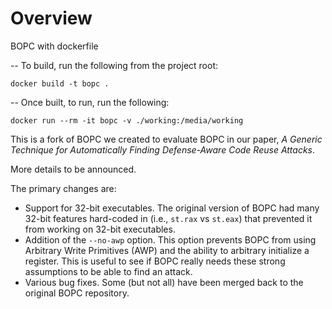 # Overview #
BOPC with dockerfile

-- To build, run the following from the project root:
```
docker build -t bopc .
```
-- Once built, to run, run the following:
```
docker run --rm -it bopc -v ./working:/media/working
```


This is a fork of BOPC we created to evaluate BOPC in our paper, *A
Generic Technique for Automatically Finding Defense-Aware Code Reuse
Attacks*.

More details to be announced.

The primary changes are:
* Support for 32-bit executables.  The original version of BOPC had
  many 32-bit features hard-coded in (i.e., `st.rax` vs `st.eax`)
  that prevented it from working on 32-bit executables.
* Addition of the `--no-awp` option.  This option prevents BOPC from
  using Arbitrary Write Primitives (AWP) and the ability to
  arbitrary initialize a register.  This is useful to see if BOPC
  really needs these strong assumptions to be able to find an
  attack.
* Various bug fixes.  Some (but not all) have been merged back to
  the original BOPC repository.

